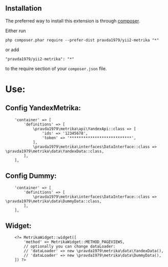 Installation
------------

The preferred way to install this extension is through [composer](http://getcomposer.org/download/).

Either run

```
php composer.phar require --prefer-dist pravda1979/yii2-metrika "*"
```

or add

```
"pravda1979/yii2-metrika": "*"
```

to the require section of your `composer.json` file.

Use:
====

Config YandexMetrika:
---------------------

```
    'container' => [
        'definitions' => [
            \pravda1979\metrika\api\YandexApi::class => [
                'ids' => '12345678',
                'token' => '***************************',
            ],
            \pravda1979\metrika\interfaces\DataInterface::class => \pravda1979\metrika\data\YandexData::class,
        ],
    ],
```

Config Dummy:
-------------

```
    'container' => [
        'definitions' => [
            \pravda1979\metrika\interfaces\DataInterface::class => \pravda1979\metrika\data\DummyData::class,
        ],
    ],
```


Widget:
-------

```
    <?= MetrikaWidget::widget([
        'method' => MetrikaWidget::METHOD_PAGEVIEWS,
        // optionally you can change dataLoader:
        // 'dataLoader' => new \pravda1979\metrika\data\YandexData(),
        // 'dataLoader' => new \pravda1979\metrika\data\DummyData(),
    ]) ?>
```
